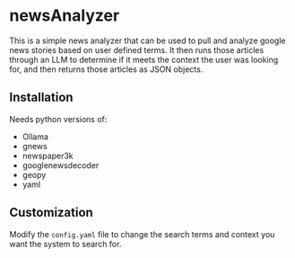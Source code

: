 # newsAnalyzer

This is a simple news analyzer that can be used to pull and analyze google news stories based on user defined terms.  It then runs those articles through an LLM to determine if it meets the context the user was looking for, and then returns those articles as JSON objects.

## Installation

 Needs python versions of:
 - Ollama
 - gnews
 - newspaper3k
 - googlenewsdecoder
 - geopy
 - yaml

## Customization

Modify the `config.yaml` file to change the search terms and context you want the system to search for.
